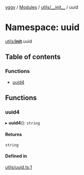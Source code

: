 [yggy](../README.md) / [Modules](../modules.md) / [utils/\_\_init\_\_](utils___init__.md) / uuid

# Namespace: uuid

[utils/__init__](utils___init__.md).uuid

## Table of contents

### Functions

- [uuid4](utils___init__.uuid.md#uuid4)

## Functions

### uuid4

▸ **uuid4**(): `string`

#### Returns

`string`

#### Defined in

[utils/uuid.ts:1](https://github.com/Aldlevine/yggy/blob/a37fb28/src/utils/uuid.ts#L1)
